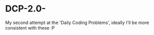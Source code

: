 # DCP-2.0-
My second attempt at the 'Daily Coding Problems', ideally I'll be more consistent with these :P

